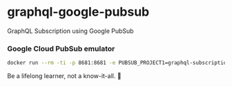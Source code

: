# graphql-google-pubsub

GraphQL Subscription using Google PubSub

### Google Cloud PubSub emulator

```sh
docker run --rm -ti -p 8681:8681 -e PUBSUB_PROJECT1=graphql-subscription-291704,stuff:stuff-subscription messagebird/gcloud-pubsub-emulator:latest
```

<!-- INSPIRATIONAL_QUOTE_START -->
Be a lifelong learner, not a know-it-all.
🦄
<!-- INSPIRATIONAL_QUOTE_END -->
